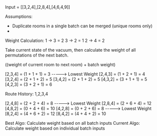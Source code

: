 

Input = [[3,2,4],[2,8,4],[4,6,4,9]]

Assumptions:
- Duplicate rooms in a single batch can be merged (unique rooms only)
- 

Weight Calculation:
1 -> 3 = 2
3 -> 2 = 1
2 -> 4 = 2

Take current state of the vacuum, then calculate the weight of all permutations of the next batch.

((weight of current room to next room) + batch weight)

[2,3,4] = (1 + 1 + 1) = 3  -----> Lowest Weight
[2,4,3] = (1 + 2 + 1) = 4 
[3,2,4] = (2 + 1 + 2) = 5
[3,4,2] = (2 + 1 + 2) = 5
[4,3,2] = (3 + 1 + 1) = 5
[4,2,3] = (3 + 2 + 1) = 6

Route History: 1,2,3,4

[2,4,8] = (2 + 2 + 4) = 8 -----> Lowest Weight
[2,8,4] = (2 + 6 + 4) = 12
[4,8,2] = (0 + 4 + 6) = 10
[4,2,8] = (0 + 2 + 6) = 8 -----> Lowest Weight
[8,2,4] = (4 + 6 + 2) = 12
[8,4,2] = (4 + 4 + 2) = 10

Best Algo: Calculate weight based on all batch inputs
Current Algo: Calculate weight based on individual batch inputs